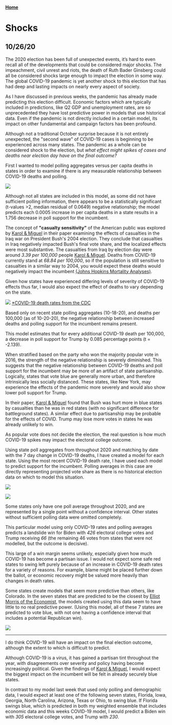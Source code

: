 #### [Home](https://cassidybargell.github.io/election_analytics/)

# Shocks
## 10/26/20

The 2020 election has been full of unexpected events, it’s hard to even recall all of the developments that could be considered major shocks. The impeachment, civil unrest and riots, the death of Ruth Bader Ginsberg could all be considered shocks large enough to impact the election in some way. The global COVID-19 pandemic is yet another shock to this election that has had deep and lasting impacts on nearly every aspect of society. 

As I have discussed in previous weeks, the pandemic has already made predicting this election difficult. Economic factors which are typically included in predictions, like Q2 GDP and unemployment rates, are so unprecedented they have lost predictive power in models that use historical data. Even if the pandemic is not directly included in a certain model, its impact on other fundamental and campaign factors has been profound. 

Although not a traditional October surprise because it is not entirely unexpected, the "second wave" of COVID-19 cases is beginning to be experienced across many states. The pandemic as a whole can be considered shock to the election, but *what effect might spikes of cases and deaths near election day have on the final outcome?*

First I wanted to model polling aggregates versus per capita deaths in states in order to examine if there is any measurable relationship between COVID-19 deaths and polling.

![](../figures/10-26-20_pollvpercap.png)

Although not all states are included in this model, as some did not have sufficient polling information, there appears to be a statistically significant (t-values >2, median residual of 0.0649) negative relationship; the model predicts each 0.0005 increase in per capita deaths in a state results in a 1.756 decrease in poll support for the incumbent. 

The concept of **"casualty sensitivity"** of the American public was explored by [Karol & Miguel](https://www-journals-uchicago-edu.ezp-prod1.hul.harvard.edu/doi/pdfplus/10.1111%2Fj.1468-2508.2007.00564.x) in their paper examining the effects of casualties in the Iraq war on President Bush's 2004 election. They conclude that casualties in Iraq negatively impacted Bush's final vote share, and the localized effects were most substantive. The casualties from Iraq by election day were around *3.39 per 100,000* people [Karol & Miguel](https://www-journals-uchicago-edu.ezp-prod1.hul.harvard.edu/doi/pdfplus/10.1111%2Fj.1468-2508.2007.00564.x). Deaths from COVID-19 currently stand at *68.84 per 100,000*, so if the population is still sensitive to casualties in a similar way to 2004, you would expect these deaths would negatively impact the incumbent [(Johns Hopkins Mortality Analyses)](https://coronavirus.jhu.edu/data/mortality). 

Given how states have experienced differing levels of severity of COVID-19 effects thus far, I would also expect the effect of deaths to vary depending on the state. 

![](../figures/10-26-2020_recent_regression.png)
[*COVID-19 death rates from the CDC](https://covid.cdc.gov/covid-data-tracker/#cases_deathsper100k)

Based only on recent state polling aggregates (10-18-20), and deaths per 100,000 (as of 10-20-20), the negative relationship between increased deaths and polling support for the incumbent remains present. 

This model estimates that for every additional COVID-19 death per 100,000, a decrease in poll support for Trump by 0.085 percentage points (t = -2.139). 

When stratified based on the party who won the majority popular vote in 2016, the strength of the negative relationship is severely diminished. This suggests that the negative relationship between COVID-19 deaths and poll support for the incumbent may be more of an artifact of state partisanship. Logically, states that vote blue are generally more urban, and therefore intrinsically less socially distanced. These states, like New York, may experience the effects of the pandemic more severely and would also show lower poll support for Trump. 

In their paper, [Karol & Miguel](https://www-journals-uchicago-edu.ezp-prod1.hul.harvard.edu/doi/pdfplus/10.1111%2Fj.1468-2508.2007.00564.x) found that Bush was hurt more in blue states by casualties than he was in red states (with no significant difference for battleground states). A similar effect due to partisanship may be probable for the effects of COVID. Trump may lose more votes in states he was already unlikely to win. 

As popular vote does not decide the election, the real question is how much COVID-19 spikes may impact the electoral college outcome. 

Using state poll aggregates from throughout 2020 and matching by date with the 7 day change in COVID-19 deaths, I have created a model for each state. Using the most recent COVID-19 death rate, I have used each model to predict support for the incumbent. Polling averages in this case are directly representing projected vote share as there is no historical election data on which to model this situation.  

![](../figures/10-26-20_prediction_map.png)

![](../figures/10-26-20_prediction_ranges.png)

Some states only have one poll average throughout 2020, and are represented by a single point without a confidence interval. Other states without sufficient polling data were omitted completely. 

This particular model using only COVID-19 rates and polling averages predicts a landslide win for Biden with *426* electoral college votes and Trump receiving *66* (the remaining 46 votes from states that were not modelled, but the outcome is decisive). 

This large of a win margin seems unlikely, especially given how much COVID-19 has become a partisan issue. I would not expect some safe red states to swing left purely because of an increase in COVID-19 death rates for a variety of reasons. For example, blame might be placed further down the ballot, or economic recovery might be valued more heavily than changes in death rates. 

Some states create models that seem more predictive than others, like Colorado. In the seven states that are predicted to be the closest by [Elliot Morris of the Economist](https://projects.economist.com/us-2020-forecast/president), the models created using this data seem to have little to no real predictive power. (Using this model, all of these 7 states are predicted to vote blue, with not one having a confidence interval that includes a potential Republican win).

![](../figures/10-26-20_swing.png)

<hr>

I do think COVID-19 will have an impact on the final election outcome, although the extent to which is difficult to predict.

Although COVID-19 is a virus, it has gained a partisan tint throughout the year, with disagreements over severity and policy having become increasingly political. Given the findings of [Karol & Miguel](https://www-journals-uchicago-edu.ezp-prod1.hul.harvard.edu/doi/pdfplus/10.1111%2Fj.1468-2508.2007.00564.x), I would expect the biggest impact on the incumbent will be felt in already securely blue states. 

In contrast to my model last week that used only polling and demographic data, I would expect at least one of the following seven states, Florida, Iowa, Georgia, North Carolina, Arizona, Texas or Ohio, to swing blue. If Florida swings blue, which is predicted in both my weighted ensemble that includes economic data and this weeks COVID-19 model, I would predict a Biden win with *305* electoral college votes, and Trump with *230*. 
